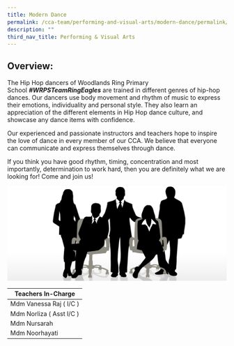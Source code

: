 ```yaml
---
title: Modern Dance
permalink: /cca-team/performing-and-visual-arts/modern-dance/permalink/
description: ""
third_nav_title: Performing & Visual Arts
---
```

Overview:
---------

The Hip Hop dancers of Woodlands Ring Primary School **_#WRPSTeamRingEagles_** are trained in different genres of hip-hop dances. Our dancers use body movement and rhythm of music to express their emotions, individuality and personal style. They also learn an appreciation of the different elements in Hip Hop dance culture, and showcase any dance items with confidence.

  

Our experienced and passionate instructors and teachers hope to inspire the love of dance in every member of our CCA. We believe that everyone can communicate and express themselves through dance.

  

If you think you have good rhythm, timing, concentration and most importantly, determination to work hard, then you are definitely what we are looking for! Come and join us!

![](/images/staff.jpg)

| Teachers In-Charge |
| --- |
| Mdm Vanessa Raj ( I/C ) |
| Mdm Norliza ( Asst I/C ) |
| Mdm Nursarah |
| Mdm Noorhayati |